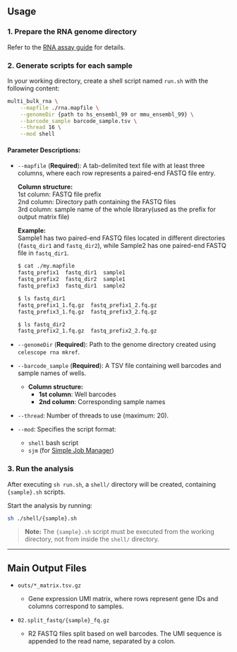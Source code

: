 ## **Usage**  

### **1. Prepare the RNA genome directory**  
Refer to the [RNA assay guide](multi_rna.md) for details.  

### **2. Generate scripts for each sample**  
In your working directory, create a shell script named `run.sh` with the following content:  

```bash
multi_bulk_rna \
    --mapfile ./rna.mapfile \
    --genomeDir {path to hs_ensembl_99 or mmu_ensembl_99} \
    --barcode_sample barcode_sample.tsv \
    --thread 16 \
    --mod shell
```  

#### **Parameter Descriptions:**  
- `--mapfile` (**Required**): A tab-delimited text file with at least three columns, where each row represents a paired-end FASTQ file entry.  

  **Column structure:**  
  1st column: FASTQ file prefix  
  2nd column: Directory path containing the FASTQ files  
  3rd column: sample name of the whole library(used as the prefix for output matrix file)  

  **Example:**  
  Sample1 has two paired-end FASTQ files located in different directories (`fastq_dir1` and `fastq_dir2`), while Sample2 has one paired-end FASTQ file in `fastq_dir1`.  

  ```bash
  $ cat ./my.mapfile
  fastq_prefix1  fastq_dir1  sample1
  fastq_prefix2  fastq_dir2  sample1
  fastq_prefix3  fastq_dir1  sample2

  $ ls fastq_dir1
  fastq_prefix1_1.fq.gz  fastq_prefix1_2.fq.gz
  fastq_prefix3_1.fq.gz  fastq_prefix3_2.fq.gz

  $ ls fastq_dir2
  fastq_prefix2_1.fq.gz  fastq_prefix2_2.fq.gz
  ```  

- `--genomeDir` (**Required**): Path to the genome directory created using `celescope rna mkref`.  

- `--barcode_sample` (**Required**): A TSV file containing well barcodes and sample names of wells.  
  - **Column structure:**  
    - **1st column**: Well barcodes  
    - **2nd column**: Corresponding sample names  
- `--thread`: Number of threads to use (maximum: 20).  
- `--mod`: Specifies the script format:  
  - `shell` bash script
  - `sjm` (for [Simple Job Manager](https://github.com/StanfordBioinformatics/SJM))  

### **3. Run the analysis**  
After executing `sh run.sh`, a `shell/` directory will be created, containing `{sample}.sh` scripts.  

Start the analysis by running:  
```bash
sh ./shell/{sample}.sh
```  
> **Note:** The `{sample}.sh` script must be executed from the working directory, not from inside the `shell/` directory.  

---

## **Main Output Files**  

- `outs/*_matrix.tsv.gz`  
  - Gene expression UMI matrix, where rows represent gene IDs and columns correspond to samples.

- `02.split_fastq/{sample}_fq.gz`  
  - R2 FASTQ files split based on well barcodes. The UMI sequence is appended to the read name, separated by a colon.


